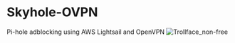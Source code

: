 # Skyhole-OVPN
Pi-hole adblocking using AWS Lightsail and OpenVPN
![Trollface_non-free](https://github.com/scholztec/Skyhole-OVPN/assets/24518012/eaad528d-fef0-4c15-9d15-c753d50e0ae4)

